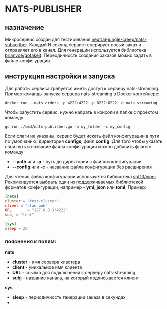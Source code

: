 # NATS-PUBLISHER

## назначение

Микросервис создан для тестирования [neutral-jungle-creep/nats-subscriber](https://github.com/neutral-jungle-creep/nats-subscriber).
Каждый N секунд сервис генерирует новый заказ и отправляет его в канал. Для генерации
используется библиотека [brianvoe/gofakeit](https://github.com/brianvoe/gofakeit).
Переодичность создания заказов можно задать в файле конфигурации.

## инструкция настройки и запуска

Для работы сервиса требуется иметь доступ к серверу nats-streaming.
Пример команды запуска сервера nats-streaming в Docker контейнере:

```
docker run --nats_orders -p 4222:4222 -p 8222:8222 -d nats-streaming
```

Чтобы запустить сервис, нужно набрать в консоли в папке с проектом команду:

```
go run ./cmd/nats-publisher.go -p my_folder -c my_config
```

Если флаги не указаны, сервис будет искать файл конфигурации в пути по умолчанию: директория **configs**, файл **config**.
Для того чтобы указать свои путь и название файла конфигурации можно добавить флаги в команду:

- **--path** или **-p** - путь до директории с файлом конфигурации
- **--config** или **-с** - название файла конфигурации без расширения

Для чтения файла конфигурации используется библиотека [spf13/viper](https://github.com/spf13/viper). Рекомендуется
выбрать
один из поддерживаемых библиотекой форматов конфигурации, например - **yml**, **json** или **toml**.
Пример:

```toml
[nats]
cluster = "test-cluster"
client = "stan-pub"
URL       = "127.0.0.1:4222"
subj = "test"

[sys]
sleep = 25
```

### пояснения к полям:

**nats**

+ **cluster** - имя сервера кластера
+ **client** - уникальное имя клиента
+ **URL** - ссылка для подключения к серверу nats-streaming
+ **subj** - название канала, на который подписывается клиент

**sys**

+ **sleep** - периодичность генерации заказа в секундах
+ 

